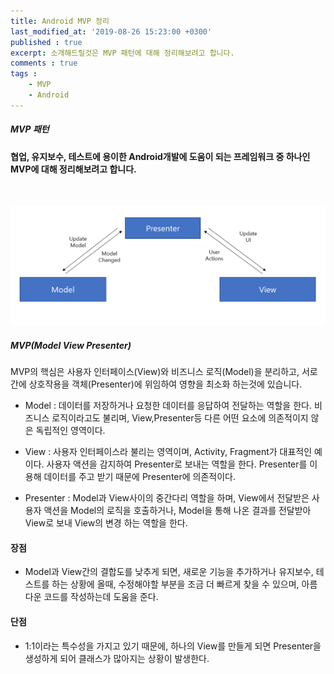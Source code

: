 ```yaml
---
title: Android MVP 정리
last_modified_at: '2019-08-26 15:23:00 +0300'
published : true
excerpt: 소개해드릴것은 MVP 패턴에 대해 정리해보려고 합니다.
comments : true
tags :
    - MVP
    - Android
---
```


##### MVP 패턴

#### 협업, 유지보수, 테스트에 용이한 Android개발에 도움이 되는 프레임워크 중 하나인 MVP에 대해 정리해보려고 합니다.
<br>


![](/assets/images/2019/08/mvp/1.PNG)

##### MVP(Model View Presenter)

MVP의 핵심은 사용자 인터페이스(View)와 비즈니스 로직(Model)을 분리하고, 서로간에 상호작용을 객체(Presenter)에 위임하여 영향을 최소화 하는것에 있습니다.

- Model : 데이터를 저장하거나 요청한 데이터를 응답하여 전달하는 역할을 한다. 비즈니스 로직이라고도 불리며, View,Presenter등 다른 어떤 요소에 의존적이지 않은 독립적인 영역이다.

- View : 사용자 인터페이스라 불리는 영역이며, Activity, Fragment가 대표적인 예이다. 사용자 액션을 감지하여 Presenter로 보내는 역할을 한다. Presenter를 이용해 데이터를 주고 받기 때문에 Presenter에 의존적이다.

- Presenter : Model과 View사이의 중간다리 역할을 하며, View에서 전달받은 사용자 액션을 Model의 로직을 호출하거나, Model을 통해 나온 결과를 전달받아 View로 보내 View의 변경 하는 역할을 한다.

#### 장점
- Model과 View간의 결합도를 낮추게 되면, 새로운 기능을 추가하거나 유지보수, 테스트를 하는 상황에 올때, 수정해야할 부분을 조금 더 빠르게 찾을 수 있으며, 아름다운 코드를 작성하는데 도움을 준다.

#### 단점
- 1:1이라는 특수성을 가지고 있기 때문에, 하나의 View를 만들게 되면 Presenter을 생성하게 되어 클래스가 많아지는 상황이 발생한다.
